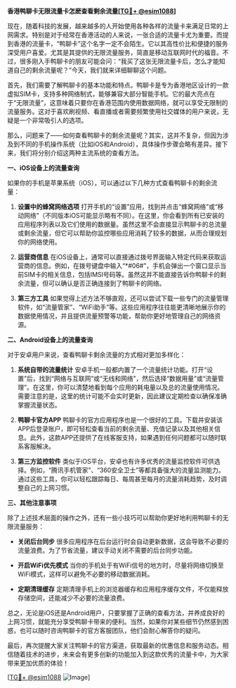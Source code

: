 **香港鸭聊卡无限流量卡怎麽查看剩余流量[[TG💪+ @esim1088](https://t.me/s/esim1088)]**

现在，随着科技的发展，越来越多的人开始使用各种各样的流量卡来满足日常的上网需求。特别是对于经常在香港活动的人来说，一张合适的流量卡尤为重要。而提到香港的流量卡，“鸭聊卡”这个名字一定不会陌生。它以其高性价比和便捷的服务深受用户喜爱。尤其是其提供的无限流量服务，简直是移动互联网时代的福音。不过，很多刚入手鸭聊卡的朋友可能会问：“我买了这张无限流量卡后，怎么才能知道自己的剩余流量呢？”今天，我们就来详细聊聊这个问题。

首先，我们需要了解鸭聊卡的基本功能和特点。鸭聊卡是专为香港地区设计的一款虚拟SIM卡，支持多种网络制式，能够兼容大部分智能手机。它的最大亮点在于“无限流量”，这意味着只要你在香港范围内使用数据网络，就可以享受无限制的流量服务。这对于喜欢刷视频、看直播或者需要频繁使用社交媒体的用户来说，无疑是一个非常吸引人的选项。

那么，问题来了——如何查看鸭聊卡的剩余流量呢？其实，这并不复杂，但因为涉及到不同的手机操作系统（比如iOS和Android），具体操作步骤会略有差异。接下来，我们将分别介绍这两种主流系统的查看方法。

**一、iOS设备上的流量查询**

如果你的手机是苹果系统（iOS），可以通过以下几种方式查看鸭聊卡的剩余流量：

1. **设置中的蜂窝网络选项**
   打开手机的“设置”应用，找到并点击“蜂窝网络”或“移动网络”（不同版本iOS可能显示略有不同）。在这里，你会看到所有已安装的应用程序列表以及它们使用的数据量。虽然这里不会直接显示鸭聊卡的总流量或剩余流量，但它可以帮助你监控哪些应用消耗了较多的数据，从而合理规划你的网络使用。

2. **运营商信息**
   在iOS设备上，通常可以直接通过拨号界面输入特定代码来获取运营商的信息。例如，在拨号键盘中输入“*#06#”，手机会弹出一个窗口显示当前SIM卡的相关信息，包括IMSI号码等。虽然这并不能直接告诉你鸭聊卡的剩余流量，但可以确认是否正确连接到了鸭聊卡的网络。

3. **第三方工具**
   如果觉得上述方法不够直观，还可以尝试下载一些专门的流量管理软件，如“流量管家”、“WiFi助手”等。这些应用程序往往能更清晰地展示你的数据使用情况，并且提供流量预警等功能，帮助你更好地管理自己的网络资源。

**二、Android设备上的流量查询**

对于安卓用户来说，查看鸭聊卡剩余流量的方式相对更加多样化：

1. **系统自带的流量统计**
   安卓手机一般都内置了一个流量统计功能。打开“设置”后，找到“网络与互联网”或“无线和网络”，然后选择“数据用量”或“流量管理”。在这里，你可以清楚地看到每个应用的耗电量以及总的流量使用情况。需要注意的是，这里的统计可能不会实时更新，因此建议定期检查以确保准确掌握流量状态。

2. **鸭聊卡官方APP**
   鸭聊卡的官方应用程序也是一个很好的工具。下载并安装该APP后登录账户，即可轻松查看当前的剩余流量、充值记录以及其他相关信息。此外，这款APP还提供了在线客服支持，如果遇到任何问题都可以随时联系客服解决。

3. **第三方监控软件**
   类似于iOS平台，安卓也有许多优秀的流量监控软件可供选择。例如，“腾讯手机管家”、“360安全卫士”等都具备强大的流量监测能力。通过这些工具，你可以轻松跟踪每日、每周甚至每月的流量消耗趋势，及时调整自己的上网习惯。

**三、其他注意事项**

除了上述技术层面的操作之外，还有一些小技巧可以帮助你更好地利用鸭聊卡的无限流量服务：

- **关闭后台同步**
  很多应用程序在后台运行时会自动更新数据，这会导致不必要的流量浪费。为了节省流量，建议手动关闭不需要的后台同步功能。
  
- **开启WiFi优先模式**
  当你的手机处于有WiFi信号的地方时，尽量将网络切换至WiFi模式，这样可以避免不必要的移动数据消耗。
  
- **定期清理缓存**
  定期清理手机上的浏览器缓存和应用程序缓存文件，不仅能释放存储空间，还能减少不必要的流量浪费。

总之，无论是iOS还是Android用户，只要掌握了正确的查看方法，并养成良好的上网习惯，就能充分享受鸭聊卡带来的便利。当然，如果你对某些细节仍然感到困惑，也可以随时咨询鸭聊卡的官方客服团队，他们会耐心解答你的疑问。

最后，再次提醒大家关注鸭聊卡的官方渠道，获取最新的优惠信息和服务动态。相信随着技术的进步，未来会有更多创新的功能加入到这款优秀的流量卡中，为大家带来更加优质的体验！

[[TG💪+ @esim1088](https://t.me/s/esim1088) ![Image](https://i.postimg.cc/4NQfJmqS/Snipaste-2025-05-13-00-14-12.png)]